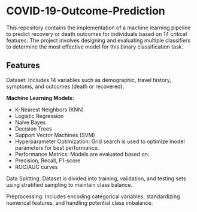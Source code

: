 # COVID-19-Outcome-Prediction
This repository contains the implementation of a machine learning pipeline to predict recovery or death outcomes for individuals based on 14 critical features. The project involves designing and evaluating multiple classifiers to determine the most effective model for this binary classification task.
## Features
Dataset: Includes 14 variables such as demographic, travel history, symptoms, and outcomes (death or recovered).

**Machine Learning Models:**
- K-Nearest Neighbors (KNN)
- Logistic Regression
- Naïve Bayes
- Decision Trees
- Support Vector Machines (SVM)
- Hyperparameter Optimization: Grid search is used to optimize model parameters for best performance.
- Performance Metrics: Models are evaluated based on:
- Precision, Recall, F1-score
- ROC/AUC curves
  
Data Splitting: Dataset is divided into training, validation, and testing sets using stratified sampling to maintain class balance.

Preprocessing: Includes encoding categorical variables, standardizing numerical features, and handling potential class imbalance.

